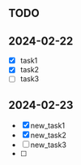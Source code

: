 ## TODO
## 2024-02-22
- [x] task1
- [x] task2
- [ ] task3

## 2024-02-23
- [x] new_task1
- [x] new_task2
- [ ] new_task3
- [ ] 
